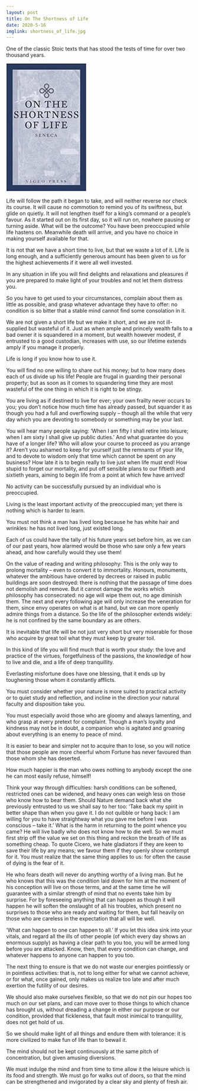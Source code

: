 ```yaml
---
layout: post
title: On The Shortness of Life
date: 2020-5-16
imglink: shortness_of_life.jpg
---
```


One of the classic Stoic texts that has stood the tests of time for over two thousand years.

<div class="book centered">
  <a target="_blank" href="/images/books/shortness_of_life.jpg">
    <img src="/images/books/shortness_of_life.jpg" alt="On The Shortness of Life">
  </a>
</div> 

Life will follow the path it began to take, and will neither reverse nor check its course. It will cause no commotion to remind you of its swiftness, but glide on quietly. It will not lengthen itself for a king’s command or a people’s favour. As it started out on its first day, so it will run on, nowhere pausing or turning aside. What will be the outcome? You have been preoccupied while life hastens on. Meanwhile death will arrive, and you have no choice in making yourself available for that.

It is not that we have a short time to live, but that we waste a lot of it. Life is long enough, and a sufficiently generous amount has been given to us for the highest achievements if it were all well invested.

In any situation in life you will find delights and relaxations and pleasures if you are prepared to make light of your troubles and not let them distress you.

So you have to get used to your circumstances, complain about them as little as possible, and grasp whatever advantage they have to offer: no condition is so bitter that a stable mind cannot find some consolation in it.

We are not given a short life but we make it short, and we are not ill-supplied but wasteful of it. Just as when ample and princely wealth falls to a bad owner it is squandered in a moment, but wealth however modest, if entrusted to a good custodian, increases with use, so our lifetime extends amply if you manage it properly.

Life is long if you know how to use it.

You will find no one willing to share out his money; but to how many does each of us divide up his life! People are frugal in guarding their personal property; but as soon as it comes to squandering time they are most wasteful of the one thing in which it is right to be stingy.

You are living as if destined to live for ever; your own frailty never occurs to you; you don’t notice how much time has already passed, but squander it as though you had a full and overflowing supply – though all the while that very day which you are devoting to somebody or something may be your last.

You will hear many people saying: ‘When I am fifty I shall retire into leisure; when I am sixty I shall give up public duties.’ And what guarantee do you have of a longer life? Who will allow your course to proceed as you arrange it? Aren’t you ashamed to keep for yourself just the remnants of your life, and to devote to wisdom only that time which cannot be spent on any business? How late it is to begin really to live just when life must end! How stupid to forget our mortality, and put off sensible plans to our fiftieth and sixtieth years, aiming to begin life from a point at which few have arrived!

No activity can be successfully pursued by an individual who is preoccupied.

Living is the least important activity of the preoccupied man; yet there is nothing which is harder to learn.

You must not think a man has lived long because he has white hair and wrinkles: he has not lived long, just existed long.

Each of us could have the tally of his future years set before him, as we can of our past years, how alarmed would be those who saw only a few years ahead, and how carefully would they use them!

On the value of reading and writing philosophy: This is the only way to prolong mortality – even to convert it to immortality. Honours, monuments, whatever the ambitious have ordered by decrees or raised in public buildings are soon destroyed: there is nothing that the passage of time does not demolish and remove. But it cannot damage the works which philosophy has consecrated: no age will wipe them out, no age diminish them. The next and every following age will only increase the veneration for them, since envy operates on what is at hand, but we can more openly admire things from a distance. So the life of the philosopher extends widely: he is not confined by the same boundary as are others.

It is inevitable that life will be not just very short but very miserable for those who acquire by great toil what they must keep by greater toil.

In this kind of life you will find much that is worth your study: the love and practice of the virtues, forgetfulness of the passions, the knowledge of how to live and die, and a life of deep tranquillity.

Everlasting misfortune does have one blessing, that it ends up by toughening those whom it constantly afflicts.

You must consider whether your nature is more suited to practical activity or to quiet study and reflection, and incline in the direction your natural faculty and disposition take you.

You must especially avoid those who are gloomy and always lamenting, and who grasp at every pretext for complaint. Though a man’s loyalty and kindness may not be in doubt, a companion who is agitated and groaning about everything is an enemy to peace of mind.

It is easier to bear and simpler not to acquire than to lose, so you will notice that those people are more cheerful whom Fortune has never favoured than those whom she has deserted.

How much happier is the man who owes nothing to anybody except the one he can most easily refuse, himself!

Think your way through difficulties: harsh conditions can be softened, restricted ones can be widened, and heavy ones can weigh less on those who know how to bear them.
Should Nature demand back what she previously entrusted to us we shall say to her too: ‘Take back my spirit in better shape than when you gave it. I do not quibble or hang back: I am willing for you to have straightway what you gave me before I was conscious – take it.’ What is the harm in returning to the point whence you came? He will live badly who does not know how to die well. So we must first strip off the value we set on this thing and reckon the breath of life as something cheap. To quote Cicero, we hate gladiators if they are keen to save their life by any means; we favour them if they openly show contempt for it. You must realize that the same thing applies to us: for often the cause of dying is the fear of it.

He who fears death will never do anything worthy of a living man. But he who knows that this was the condition laid down for him at the moment of his conception will live on those terms, and at the same time he will guarantee with a similar strength of mind that no events take him by surprise. For by foreseeing anything that can happen as though it will happen he will soften the onslaught of all his troubles, which present no surprises to those who are ready and waiting for them, but fall heavily on those who are careless in the expectation that all will be well.

‘What can happen to one can happen to all.’ If you let this idea sink into your vitals, and regard all the ills of other people (of which every day shows an enormous supply) as having a clear path to you too, you will be armed long before you are attacked. Know, then, that every condition can change, and whatever happens to anyone can happen to you too.

The next thing to ensure is that we do not waste our energies pointlessly or in pointless activities: that is, not to long either for what we cannot achieve, or for what, once gained, only makes us realize too late and after much exertion the futility of our desires.

We should also make ourselves flexible, so that we do not pin our hopes too much on our set plans, and can move over to those things to which chance has brought us, without dreading a change in either our purpose or our condition, provided that fickleness, that fault most inimical to tranquillity, does not get hold of us.

So we should make light of all things and endure them with tolerance: it is more civilized to make fun of life than to bewail it.

The mind should not be kept continuously at the same pitch of concentration, but given amusing diversions.

We must indulge the mind and from time to time allow it the leisure which is its food and strength. We must go for walks out of doors, so that the mind can be strengthened and invigorated by a clear sky and plenty of fresh air.